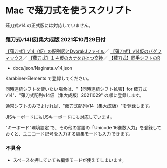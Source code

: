 # Mac で薙刀式を使うスクリプト

薙刀式v14 の正式版には対応していません。

### 薙刀式v14(仮)集大成版 2021年10月29日付

[【薙刀式】v14（仮）の配列図とDvorakJファイル](http://oookaworks.seesaa.net/article/483714452.html#comment&gsc.tab=0)／
[【薙刀式】v14仮のバグフィックス](http://oookaworks.seesaa.net/article/483884499.html#gsc.tab=0)／
[【薙刀式】１４仮のカナをひとつ交換](http://oookaworks.seesaa.net/article/484030707.html#gsc.tab=0)／
[【薙刀式】同手シフトのR](http://oookaworks.seesaa.net/article/484110925.html#gsc.tab=0)

* docs/json/Naginata_v14.json

Karabiner-Elements で登録してください。

同時連続シフトを使いたい場合は、"【同時連続シフト拡張】for 薙刀式v14"、"薙刀式配列v14仮（集大成版）20211029" の順に登録します。

通常シフトのみでよければ、"薙刀式配列v14（集大成版）"を登録します。

JISキーボードにもUSキーボードにも対応しています。

"キーボード"環境設定 で、その他の言語の「Unicode 16進数入力」を登録しておくと、ユニコード記号を入力する編集モードも入力できます。

### 不具合

* スペースを押していても編集モードが使えてしまいます。
